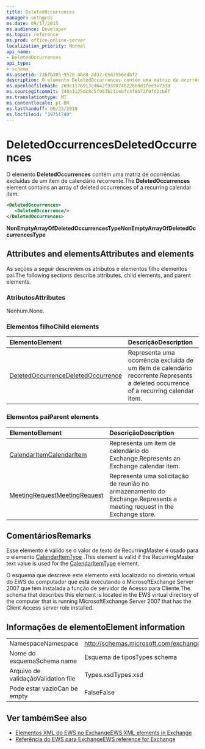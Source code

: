 ```yaml
---
title: DeletedOccurrences
manager: sethgros
ms.date: 09/17/2015
ms.audience: Developer
ms.topic: reference
ms.prod: office-online-server
localization_priority: Normal
api_name:
- DeletedOccurrences
api_type:
- schema
ms.assetid: 736fb305-9528-4be8-ad37-65d7556edbf2
description: O elemento DeletedOccurrences contém uma matriz de ocorrências excluídas de um item de calendário recorrente.
ms.openlocfilehash: 269c1176913cd642f93987462286dd1fee3a7339
ms.sourcegitcommit: 34041125dc8c5f993b21cebfc4f8b72f0fd2cb6f
ms.translationtype: MT
ms.contentlocale: pt-BR
ms.lasthandoff: 06/25/2018
ms.locfileid: "19751740"
---
```

# <a name="deletedoccurrences"></a><span data-ttu-id="8dd33-103">DeletedOccurrences</span><span class="sxs-lookup"><span data-stu-id="8dd33-103">DeletedOccurrences</span></span>

<span data-ttu-id="8dd33-104">O elemento **DeletedOccurrences** contém uma matriz de ocorrências excluídas de um item de calendário recorrente.</span><span class="sxs-lookup"><span data-stu-id="8dd33-104">The **DeletedOccurrences** element contains an array of deleted occurrences of a recurring calendar item.</span></span> 
  
```xml
<DeletedOccurrences>
   <DeletedOccurrence/>
</DeletedOccurrences>
```

 <span data-ttu-id="8dd33-105">**NonEmptyArrayOfDeletedOccurrencesType**</span><span class="sxs-lookup"><span data-stu-id="8dd33-105">**NonEmptyArrayOfDeletedOccurrencesType**</span></span>
## <a name="attributes-and-elements"></a><span data-ttu-id="8dd33-106">Attributes and elements</span><span class="sxs-lookup"><span data-stu-id="8dd33-106">Attributes and elements</span></span>

<span data-ttu-id="8dd33-107">As seções a seguir descrevem os atributos e elementos filho elementos pai.</span><span class="sxs-lookup"><span data-stu-id="8dd33-107">The following sections describe attributes, child elements, and parent elements.</span></span>
  
### <a name="attributes"></a><span data-ttu-id="8dd33-108">Atributos</span><span class="sxs-lookup"><span data-stu-id="8dd33-108">Attributes</span></span>

<span data-ttu-id="8dd33-109">Nenhum.</span><span class="sxs-lookup"><span data-stu-id="8dd33-109">None.</span></span>
  
### <a name="child-elements"></a><span data-ttu-id="8dd33-110">Elementos filho</span><span class="sxs-lookup"><span data-stu-id="8dd33-110">Child elements</span></span>

|<span data-ttu-id="8dd33-111">**Elemento**</span><span class="sxs-lookup"><span data-stu-id="8dd33-111">**Element**</span></span>|<span data-ttu-id="8dd33-112">**Descrição**</span><span class="sxs-lookup"><span data-stu-id="8dd33-112">**Description**</span></span>|
|:-----|:-----|
|[<span data-ttu-id="8dd33-113">DeletedOccurrence</span><span class="sxs-lookup"><span data-stu-id="8dd33-113">DeletedOccurrence</span></span>](deletedoccurrence.md) <br/> |<span data-ttu-id="8dd33-114">Representa uma ocorrência excluída de um item de calendário recorrente.</span><span class="sxs-lookup"><span data-stu-id="8dd33-114">Represents a deleted occurrence of a recurring calendar item.</span></span>  <br/> |
   
### <a name="parent-elements"></a><span data-ttu-id="8dd33-115">Elementos pai</span><span class="sxs-lookup"><span data-stu-id="8dd33-115">Parent elements</span></span>

|<span data-ttu-id="8dd33-116">**Elemento**</span><span class="sxs-lookup"><span data-stu-id="8dd33-116">**Element**</span></span>|<span data-ttu-id="8dd33-117">**Descrição**</span><span class="sxs-lookup"><span data-stu-id="8dd33-117">**Description**</span></span>|
|:-----|:-----|
|[<span data-ttu-id="8dd33-118">CalendarItem</span><span class="sxs-lookup"><span data-stu-id="8dd33-118">CalendarItem</span></span>](calendaritem.md) <br/> |<span data-ttu-id="8dd33-119">Representa um item de calendário do Exchange.</span><span class="sxs-lookup"><span data-stu-id="8dd33-119">Represents an Exchange calendar item.</span></span>  <br/> |
|[<span data-ttu-id="8dd33-120">MeetingRequest</span><span class="sxs-lookup"><span data-stu-id="8dd33-120">MeetingRequest</span></span>](meetingrequest.md) <br/> |<span data-ttu-id="8dd33-121">Representa uma solicitação de reunião no armazenamento do Exchange.</span><span class="sxs-lookup"><span data-stu-id="8dd33-121">Represents a meeting request in the Exchange store.</span></span>  <br/> |
   
## <a name="remarks"></a><span data-ttu-id="8dd33-122">Comentários</span><span class="sxs-lookup"><span data-stu-id="8dd33-122">Remarks</span></span>

<span data-ttu-id="8dd33-123">Esse elemento é válido se o valor de texto de RecurringMaster é usado para o elemento [CalendarItemType](calendaritemtype.md) .</span><span class="sxs-lookup"><span data-stu-id="8dd33-123">This element is valid if the RecurringMaster text value is used for the [CalendarItemType](calendaritemtype.md) element.</span></span> 
  
<span data-ttu-id="8dd33-124">O esquema que descreve este elemento está localizado no diretório virtual do EWS do computador que está executando o MicrosoftExchange Server 2007 que tem instalada a função de servidor de Acesso para Cliente.</span><span class="sxs-lookup"><span data-stu-id="8dd33-124">The schema that describes this element is located in the EWS virtual directory of the computer that is running MicrosoftExchange Server 2007 that has the Client Access server role installed.</span></span>
  
## <a name="element-information"></a><span data-ttu-id="8dd33-125">Informações de elemento</span><span class="sxs-lookup"><span data-stu-id="8dd33-125">Element information</span></span>

|||
|:-----|:-----|
|<span data-ttu-id="8dd33-126">Namespace</span><span class="sxs-lookup"><span data-stu-id="8dd33-126">Namespace</span></span>  <br/> |http://schemas.microsoft.com/exchange/services/2006/types  <br/> |
|<span data-ttu-id="8dd33-127">Nome do esquema</span><span class="sxs-lookup"><span data-stu-id="8dd33-127">Schema name</span></span>  <br/> |<span data-ttu-id="8dd33-128">Esquema de tipos</span><span class="sxs-lookup"><span data-stu-id="8dd33-128">Types schema</span></span>  <br/> |
|<span data-ttu-id="8dd33-129">Arquivo de validação</span><span class="sxs-lookup"><span data-stu-id="8dd33-129">Validation file</span></span>  <br/> |<span data-ttu-id="8dd33-130">Types.xsd</span><span class="sxs-lookup"><span data-stu-id="8dd33-130">Types.xsd</span></span>  <br/> |
|<span data-ttu-id="8dd33-131">Pode estar vazio</span><span class="sxs-lookup"><span data-stu-id="8dd33-131">Can be empty</span></span>  <br/> |<span data-ttu-id="8dd33-132">False</span><span class="sxs-lookup"><span data-stu-id="8dd33-132">False</span></span>  <br/> |
   
## <a name="see-also"></a><span data-ttu-id="8dd33-133">Ver também</span><span class="sxs-lookup"><span data-stu-id="8dd33-133">See also</span></span>

- [<span data-ttu-id="8dd33-134">Elementos XML do EWS no Exchange</span><span class="sxs-lookup"><span data-stu-id="8dd33-134">EWS XML elements in Exchange</span></span>](ews-xml-elements-in-exchange.md)  
- [<span data-ttu-id="8dd33-135">Referência do EWS para Exchange</span><span class="sxs-lookup"><span data-stu-id="8dd33-135">EWS reference for Exchange</span></span>](ews-reference-for-exchange.md)

